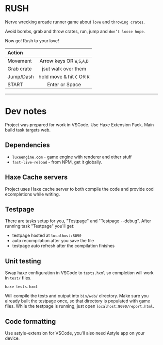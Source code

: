 # RUSH

Nerve wrecking arcade runner game about `love` and `throwing crates`.

Avoid bombs, grab and throw crates, run, jump and `don’t loose hope`.

Now go! Rush to your love!

| Action     |  |
| :-         | :-:        |
| Movement   | Arrow keys OR `W`,`S`,`A`,`D` |
| Grab crate | jsut walk over them |
| Jump/Dash  | hold move & hit `C` OR `K` |
| START      | Enter or Space |

---

# Dev notes

Project was prepared for work in VSCode. Use Haxe Extension Pack.
Main build task targets web.

## Dependencies

- `luxeengine.com` - game engine with renderer and other stuff
- `fast-live-reload` - from NPM, get it globally.

## Haxe Cache servers

Project uses Haxe cache server to both compile the code and provide cod ecompletions while writing.

## Testpage

There are tasks setup for you, "Testpage" and "Testpage --debug". After running task "Testpage" you'll get:

- testpage hosted at `localhost:8090`
- auto recompilation after you save the file
- testpage auto refresh after the compilation finishes

## Unit testing

Swap haxe configuration in VSCode to `tests.hxml` so completion will work in `test/` files.

```haxe tests.hxml```

Will compile the tests and output into `bin/web/` directory. Make sure you already built the testpage once, so that directory is populated with game files. While the testpage is running, just open `localhost:8090/report.html`.

## Code formatting

Use astyle-extension for VSCode, you'll also need Astyle app on your device.
